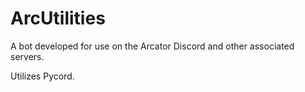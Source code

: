 # ArcUtilities

A bot developed for use on the Arcator Discord and other associated servers.

Utilizes Pycord.
